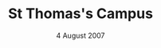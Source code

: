 ---
title: St Thomas's Campus
creator: Matt Brown
licence: CC BY 2.0
image-url: https://en.wikipedia.org/wiki/King%27s_College_London#/media/File:St_Thomas_Hospital_from_the_Thames.jpg
date: 4 August 2007
layout: exhibit
tags: campus, day
---